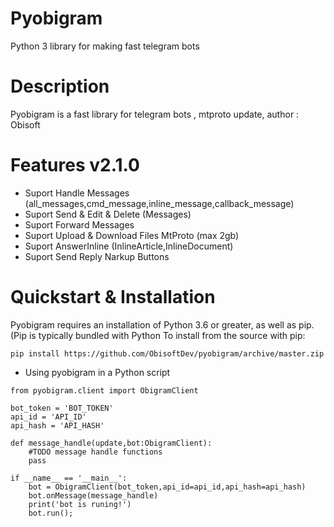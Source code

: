 # Pyobigram
Python 3 library for making fast telegram bots
# Description
Pyobigram is a fast library for telegram bots , mtproto update, author : Obisoft
# Features v2.1.0
- Suport Handle Messages (all_messages,cmd_message,inline_message,callback_message)
- Suport Send & Edit & Delete (Messages)
- Suport Forward Messages
- Suport Upload & Download Files MtProto (max 2gb)
- Suport AnswerInline (InlineArticle,InlineDocument)
- Suport Send Reply Narkup Buttons
# Quickstart & Installation
Pyobigram requires an installation of Python 3.6 or greater, as well as pip. (Pip is typically bundled with Python 
To install from the source with pip:
```
pip install https://github.com/ObisoftDev/pyobigram/archive/master.zip
```
- Using pyobigram in a Python script
```
from pyobigram.client import ObigramClient

bot_token = 'BOT_TOKEN'
api_id = 'API_ID'
api_hash = 'API_HASH'

def message_handle(update,bot:ObigramClient):
	#TODO message handle functions
	pass

if __name__ == '__main__':
    bot = ObigramClient(bot_token,api_id=api_id,api_hash=api_hash)
    bot.onMessage(message_handle)
    print('bot is runing!')
    bot.run();
```
